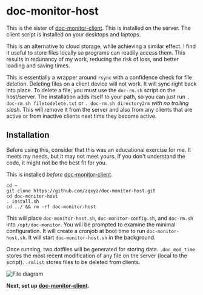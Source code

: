 # doc-monitor-host
This is the sister of [doc-monitor-client](https://github.com/zqxyz/doc-monitor-client). This is installed on the server. The client script is installed on your desktops and laptops.

This is an alternative to cloud storage, while achieving a similar effect. I find it useful to store files locally so programs can readily access them. This results in redunancy of my work, reducing the risk of loss, and better loading and saving times.

This is essentially a wrapper around `rsync` with a confidence check for file deletion. Deleting files on a client device will not work. It will sync right back into place. To delete a file, you must use the `doc-rm.sh` script on the host/server. The installation adds itself to your path, so you can just run `. doc-rm.sh filetodelete.txt` or `. doc-rm.sh directory2rm` _with no trailing slash_. This will remove it from the server and also from any clients that are active or from inactive clients next time they become active.

## Installation
Before using this, consider that this was an educational exercise for me. It meets my needs, but it may not meet yours. If you don't understand the code, it might not be the best fit for you.

This is installed _before_ [doc-monitor-client](https://github.com/zqxyz/doc-monitor-client).

```
cd ~
git clone https://github.com/zqxyz/doc-monitor-host.git
cd doc-monitor-host
. install.sh
cd ../ && rm -rf doc-monitor-host
```

This will place `doc-monitor-host.sh`, `doc-monitor-config.sh`, and `doc-rm.sh` into `/opt/doc-monitor`. You will be prompted to examine the minimal configuration. It will create a cronjob at boot time to run `doc-monitor-host.sh`. It will start `doc-monitor-host.sh` in the background.

Once running, two dotfiles will be generated for storing data. `.doc_mod_time` stores the most recent modification of any file on the server (local to the script). `.rmlist` stores files to be deleted from clients.

![File diagram](https://zquint.xyz/images/docmon-host_diag.png/)

**Next, set up [doc-monitor-client](https://github.com/zqxyz/doc-monitor-client).**
